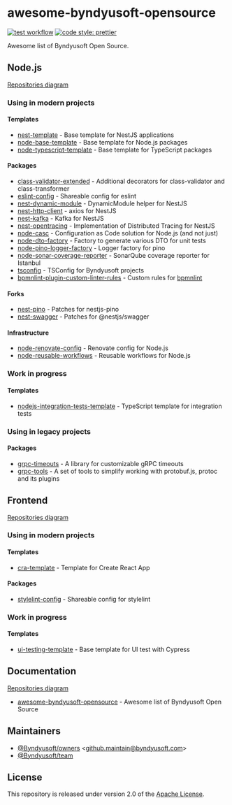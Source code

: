 # awesome-byndyusoft-opensource

[![test workflow](https://github.com/Byndyusoft/awesome-byndyusoft-opensource/actions/workflows/test.yaml/badge.svg?branch=master)](https://github.com/Byndyusoft/awesome-byndyusoft-opensource/actions/workflows/test.yaml)
[![code style: prettier](https://img.shields.io/badge/code_style-prettier-ff69b4.svg)](https://github.com/prettier/prettier)

Awesome list of Byndyusoft Open Source.

## Node.js

[Repositories diagram](https://github.com/Byndyusoft/awesome-byndyusoft-opensource/wiki/Node.js)

### Using in modern projects

#### Templates

- [nest-template](https://github.com/Byndyusoft/nest-template) - Base template for NestJS applications
- [node-base-template](https://github.com/Byndyusoft/node-base-template) - Base template for Node.js packages
- [node-typescript-template](https://github.com/Byndyusoft/node-typescript-template) - Base template for TypeScript packages

#### Packages

- [class-validator-extended](https://github.com/Byndyusoft/class-validator-extended) - Additional decorators for class-validator and class-transformer
- [eslint-config](https://github.com/Byndyusoft/eslint-config) - Shareable config for eslint
- [nest-dynamic-module](https://github.com/Byndyusoft/nest-dynamic-module) - DynamicModule helper for NestJS
- [nest-http-client](https://github.com/Byndyusoft/nest-http-client) - axios for NestJS
- [nest-kafka](https://github.com/Byndyusoft/nest-kafka) - Kafka for NestJS
- [nest-opentracing](https://github.com/Byndyusoft/nest-opentracing) - Implementation of Distributed Tracing for NestJS
- [node-casc](https://github.com/Byndyusoft/node-casc) - Configuration as Code solution for Node.js (and not just)
- [node-dto-factory](https://github.com/Byndyusoft/node-dto-factory) - Factory to generate various DTO for unit tests
- [node-pino-logger-factory](https://github.com/Byndyusoft/node-pino-logger-factory) - Logger factory for pino
- [node-sonar-coverage-reporter](https://github.com/Byndyusoft/node-sonar-coverage-reporter) - SonarQube coverage reporter for Istanbul
- [tsconfig](https://github.com/Byndyusoft/tsconfig) - TSConfig for Byndyusoft projects
- [bpmnlint-plugin-custom-linter-rules](https://github.com/Byndyusoft/bpmnlint-plugin-custom-linter-rules) - Custom rules for [bpmnlint](https://github.com/bpmn-io/bpmnlint)

#### Forks

- [nest-pino](https://github.com/Byndyusoft/nest-pino) - Patches for nestjs-pino
- [nest-swagger](https://github.com/Byndyusoft/nest-swagger) - Patches for @nestjs/swagger

#### Infrastructure

- [node-renovate-config](https://github.com/Byndyusoft/node-renovate-config) - Renovate config for Node.js
- [node-reusable-workflows](https://github.com/Byndyusoft/node-reusable-workflows) - Reusable workflows for Node.js

### Work in progress

#### Templates

- [nodejs-integration-tests-template](https://github.com/Byndyusoft/nodejs-integration-tests-template) - TypeScript template for integration tests

### Using in legacy projects

#### Packages

- [grpc-timeouts](https://github.com/Byndyusoft/grpc-timeouts) - A library for customizable gRPC timeouts
- [grpc-tools](https://github.com/Byndyusoft/grpc-tools) - A set of tools to simplify working with protobuf.js, protoc and its plugins

## Frontend

[Repositories diagram](https://github.com/Byndyusoft/awesome-byndyusoft-opensource/wiki/Frontend)

### Using in modern projects

#### Templates

- [cra-template](https://github.com/Byndyusoft/cra-template) - Template for Create React App

#### Packages

- [stylelint-config](https://github.com/Byndyusoft/stylelint-config) - Shareable config for stylelint

### Work in progress

#### Templates

- [ui-testing-template](https://github.com/Byndyusoft/ui-testing-template) - Base template for UI test with Cypress

## Documentation

[Repositories diagram](https://github.com/Byndyusoft/awesome-byndyusoft-opensource/wiki/Documentation)

- [awesome-byndyusoft-opensource](https://github.com/Byndyusoft/awesome-byndyusoft-opensource) - Awesome list of Byndyusoft Open Source

## Maintainers

- [@Byndyusoft/owners](https://github.com/orgs/Byndyusoft/teams/owners) <<github.maintain@byndyusoft.com>>
- [@Byndyusoft/team](https://github.com/orgs/Byndyusoft/teams/team)

## License

This repository is released under version 2.0 of the
[Apache License](https://www.apache.org/licenses/LICENSE-2.0).
